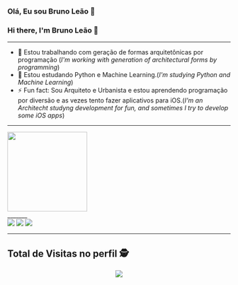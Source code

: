 ### Olá, Eu sou Bruno Leão 👋
### Hi there, I'm Bruno Leão 👋
______

- 🔭  Estou trabalhando com geração de formas arquitetônicas por programação (*I'm working with generation of architectural forms by programming*)
- 🌱  Estou estudando Python e Machine Learning.(*I'm studying Python and Machine Learning*)
- ⚡   Fun fact: Sou Arquiteto e Urbanista e estou aprendendo programação por diversão e as vezes tento fazer aplicativos para iOS.(*I'm an Architecht studyng development for fun, and sometimes I try to develop some iOS apps*)
_______

<div>
  <img height="180em" src="https://github-readme-stats.vercel.app/api/top-langs/?username=leaodebrito&layout=compact&langs_count=16&theme=dark"/>
</div>
_______
  
  <div>
  <a href="https://www.instagram.com/_leaodebrito/" target="_blank"><img src="https://img.shields.io/badge/-Instagram-%23E4405F?style=for-the-badge&logo=instagram&logoColor=white" target="_blank"></a>
  <a href = "mailto:leaodebrito@gmail.com"><img src="https://img.shields.io/badge/Gmail-D14836?style=for-the-badge&logo=gmail&logoColor=white" target="_blank"></a>
  <a href="https://www.linkedin.com/in/bruno-leão-msc-774254a9/" target="_blank"><img src="https://img.shields.io/badge/-LinkedIn-%230077B5?style=for-the-badge&logo=linkedin&logoColor=white" target="_blank"></a>   
</div>

_______
<p align="center"> 

 ## Total de Visitas no perfil :detective: <br>
 <p align="center"> 
   <img alingn="center" src="https://profile-counter.glitch.me/leaodebrito/count.svg" />
 </p>

</p>
